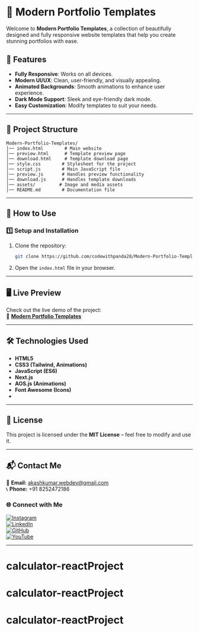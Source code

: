 # 🚀 Modern Portfolio Templates  

Welcome to **Modern Portfolio Templates**, a collection of beautifully designed and fully responsive website templates that help you create stunning portfolios with ease.

## 📌 Features  
- **Fully Responsive**: Works on all devices.  
- **Modern UI/UX**: Clean, user-friendly, and visually appealing.  
- **Animated Backgrounds**: Smooth animations to enhance user experience.  
- **Dark Mode Support**: Sleek and eye-friendly dark mode.  
- **Easy Customization**: Modify templates to suit your needs.  

---

## 📂 Project Structure  

```
Modern-Portfolio-Templates/
│── index.html        # Main website
│── preview.html      # Template preview page
│── download.html     # Template download page
│── style.css        # Stylesheet for the project
│── script.js        # Main JavaScript file
│── preview.js       # Handles preview functionality
│── download.js      # Handles template downloads
│── assets/         # Image and media assets
│── README.md        # Documentation file
```

---

## 🚀 How to Use  

### 1️⃣ Setup and Installation  
1. Clone the repository:  
   ```bash
   git clone https://github.com/codewithpanda28/Modern-Portfolio-Templates.git
   ```
2. Open the `index.html` file in your browser.

---

## 🖥️ Live Preview  
Check out the live demo of the project:  
🔗 **[Modern Portfolio Templates](https://codewithpanda.netlify.app/)**  

---

## 🛠 Technologies Used  
- **HTML5**
- **CSS3 (Tailwind, Animations)**
- **JavaScript (ES6)**
- **Next.js**
- **AOS.js (Animations)**
- **Font Awesome (Icons)**
- 
---

## 📜 License  
This project is licensed under the **MIT License** – feel free to modify and use it.  

---

## 📬 Contact Me  
📧 **Email:** [akashkumar.webdev@gmail.com](mailto:akashkumar.webdev@gmail.com)  
📞 **Phone:** +91 8252472186  

### 🌐 Connect with Me  
[![Instagram](https://img.shields.io/badge/Instagram-%23E4405F.svg?style=for-the-badge&logo=instagram&logoColor=white)](https://www.instagram.com/panda_creation_29?igsh=MXoydTd4cjF5MnFq)  
[![LinkedIn](https://img.shields.io/badge/LinkedIn-%230077B5.svg?style=for-the-badge&logo=linkedin&logoColor=white)](https://www.linkedin.com/in/codewithpanda28/)  
[![GitHub](https://img.shields.io/badge/GitHub-%23121011.svg?style=for-the-badge&logo=github&logoColor=white)](https://github.com/codewithpanda28?tab=repositories)  
[![YouTube](https://img.shields.io/badge/YouTube-%23FF0000.svg?style=for-the-badge&logo=youtube&logoColor=white)](https://www.youtube.com/@NexCodeUI?themeRefresh=1)  

---
# calculator-reactProject
# calculator-reactProject
# calculator-reactProject
